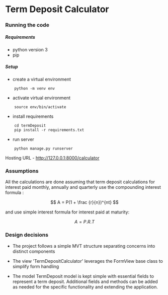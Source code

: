 # Term Deposit Calculator

### Running the code

##### Requirements
- python version 3
- pip

##### Setup
- create a virtual environment
```
    python -m venv env
```
- activate virtual environment
```
    source env/bin/activate
``` 
- install requirements 
```
    cd termDeposit
    pip install -r requirements.txt
```
- run server
```
    python manage.py runserver
```

Hosting URL -  http://127.0.0.1:8000/calculator

### Assumptions

All the calculations are done assuming that term deposit calculations for interest paid monthly, annually and quarterly use the compounding interest formula : 

$$
 A = P(1 + \frac {r}{n})^{nt} 
$$

and use simple interest formula for interest paid at maturity: 

$$
 A = P.R.T
$$

### Design decisions

- The project follows a simple MVT structure separating concerns into distinct components 

- The view 'TermDepositCalculator' leverages the FormView base class to simplify form handling

- The model TermDeposit model is kept simple with essential fields to represent a term deposit. Additional fields and methods can be added as needed for the specific functionality and extending the application.

